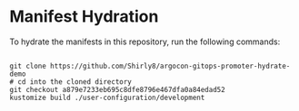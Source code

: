 
# Manifest Hydration

To hydrate the manifests in this repository, run the following commands:

```shell

git clone https://github.com/Shirly8/argocon-gitops-promoter-hydrate-demo
# cd into the cloned directory
git checkout a879e7233eb695c8dfe8796e467dfa0a84edad52
kustomize build ./user-configuration/development
```